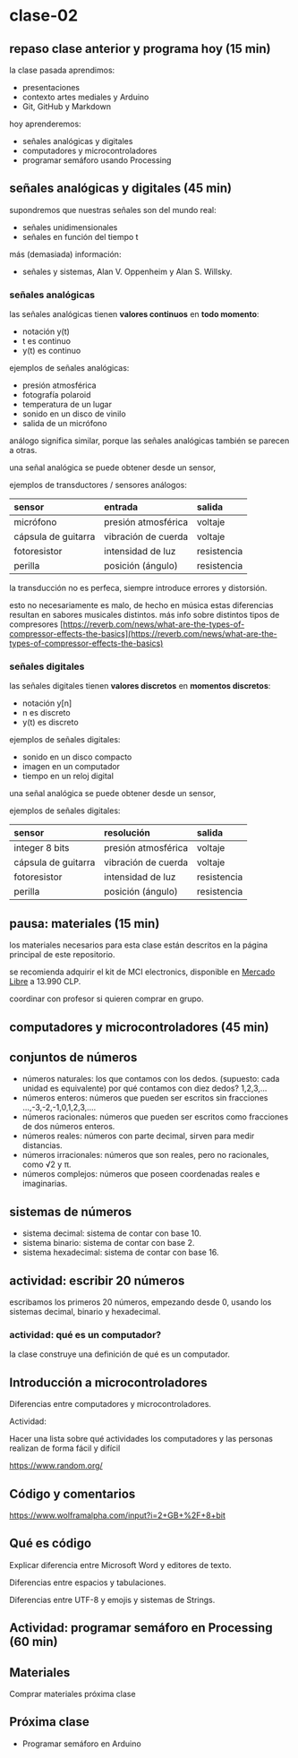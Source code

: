 # clase-02

## repaso clase anterior y programa hoy (15 min)

la clase pasada aprendimos:

* presentaciones
* contexto artes mediales y Arduino
* Git, GitHub y Markdown

hoy aprenderemos:

* señales analógicas y digitales
* computadores y microcontroladores
* programar semáforo usando Processing

## señales analógicas y digitales (45 min)

supondremos que nuestras señales son del mundo real:

* señales unidimensionales
* señales en función del tiempo t

más (demasiada) información:

* señales y sistemas, Alan V. Oppenheim y Alan S. Willsky.

### señales analógicas

las señales analógicas tienen **valores continuos** en **todo momento**:

* notación y(t)
* t es continuo
* y(t) es continuo

ejemplos de señales analógicas:

* presión atmosférica
* fotografía polaroid
* temperatura de un lugar
* sonido en un disco de vinilo
* salida de un micrófono

análogo significa similar, porque las señales analógicas también se parecen a otras.

una señal analógica se puede obtener desde un sensor,

ejemplos de transductores / sensores análogos:

| sensor              | entrada             | salida      |
| :------------------ | :------------------ | :---------- |
| micrófono           | presión atmosférica | voltaje     |
| cápsula de guitarra | vibración de cuerda | voltaje     |
| fotoresistor        | intensidad de luz   | resistencia |
| perilla             | posición (ángulo)   | resistencia |

la transducción no es perfeca, siempre introduce errores y distorsión.

esto no necesariamente es malo, de hecho en música estas diferencias resultan en sabores musicales distintos. más info sobre distintos tipos de compresores [https://reverb.com/news/what-are-the-types-of-compressor-effects-the-basics](https://reverb.com/news/what-are-the-types-of-compressor-effects-the-basics)

### señales digitales

las señales digitales tienen **valores discretos** en **momentos discretos**:

* notación y[n]
* n es discreto
* y(t) es discreto

ejemplos de señales digitales:

* sonido en un disco compacto
* imagen en un computador
* tiempo en un reloj digital

una señal analógica se puede obtener desde un sensor,

ejemplos de señales digitales:

| sensor              | resolución          | salida      |
| :------------------ | :------------------ | :---------- |
| integer 8 bits      | presión atmosférica | voltaje     |
| cápsula de guitarra | vibración de cuerda | voltaje     |
| fotoresistor        | intensidad de luz   | resistencia |
| perilla             | posición (ángulo)   | resistencia |

## pausa: materiales (15 min)

los materiales necesarios para esta clase están descritos en la página principal de este repositorio.

se recomienda adquirir el kit de MCI electronics, disponible en [Mercado Libre](https://articulo.mercadolibre.cl/MLC-972588441-kit-iniciacion-basico-oem-compatible-con-arduino-_JM) a 13.990 CLP.

coordinar con profesor si quieren comprar en grupo.

## computadores y microcontroladores (45 min)

## conjuntos de números

* números naturales: los que contamos con los dedos. (supuesto: cada unidad es equivalente) por qué contamos con diez dedos? 1,2,3,...
* números enteros: números que pueden ser escritos sin fracciones ...,-3,-2,-1,0,1,2,3,....
* números racionales: números que pueden ser escritos como fracciones de dos números enteros.
* números reales: números con parte decimal, sirven para medir distancias.
* números irracionales: números que son reales, pero no racionales, como √2 y π.
* números complejos: números que poseen coordenadas reales e imaginarias.

## sistemas de números

* sistema decimal: sistema de contar con base 10.
* sistema binario: sistema de contar con base 2.
* sistema hexadecimal: sistema de contar con base 16.

## actividad: escribir 20 números

escribamos los primeros 20 números, empezando desde 0, usando los sistemas decimal, binario y hexadecimal.

### actividad: qué es un computador?

la clase construye una definición de qué es un computador.




## Introducción a microcontroladores

Diferencias entre computadores y microcontroladores.

Actividad: 

Hacer una lista sobre qué actividades los computadores y las personas
realizan de forma fácil y difícil

https://www.random.org/

## Código y comentarios

https://www.wolframalpha.com/input?i=2+GB+%2F+8+bit


## Qué es código

Explicar diferencia entre Microsoft Word y editores de texto.

Diferencias entre espacios y tabulaciones.

Diferencias entre UTF-8 y emojis y sistemas de Strings.

## Actividad: programar semáforo en Processing (60 min)

## Materiales

Comprar materiales próxima clase

## Próxima clase

* Programar semáforo en Arduino


